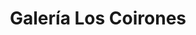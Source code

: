 ---
title: "Galería Los Coirones"
url: /cordones-del-chapelco/galeria-los-coirones/
shop: centro comercial
---